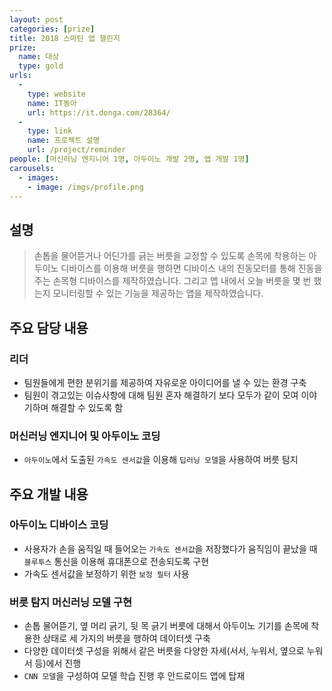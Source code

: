 ```yaml
---
layout: post
categories: [prize]
title: 2018 스마틴 앱 챌린지
prize:
  name: 대상
  type: gold
urls:
  -
    type: website
    name: IT동아
    url: https://it.donga.com/28364/
  -
    type: link
    name: 프로젝트 설명
    url: /project/reminder
people: [머신러닝 엔지니어 1명, 아두이노 개발 2명, 앱 개발 1명]
carousels:
  - images: 
    - image: /imgs/profile.png
---
```


## 설명
> 손톱을 물어뜯거나 어딘가를 긁는 버릇을 교정할 수 있도록 손목에 착용하는 아두이노 디바이스를 이용해 버릇을 행하면 디바이스 내의 진동모터를 통해 진동을 주는 손목형 디바이스를 제작하였습니다. 그리고 앱 내에서 오늘 버릇을 몇 번 했는지 모니터링할 수 있는 기능을 제공하는 앱을 제작하였습니다.

## 주요 담당 내용
### 리더
* 팀원들에게 편한 분위기를 제공하여 자유로운 아이디어를 낼 수 있는 환경 구축
* 팀원이 겪고있는 이슈사항에 대해 팀원 혼자 해결하기 보다 모두가 같이 모여 이야기하며 해결할 수 있도록 함

### 머신러닝 엔지니어 및 아두이노 코딩
* `아두이노`에서 도출된 `가속도 센서값`을 이용해 `딥러닝 모델`을 사용하여 버릇 탐지

## 주요 개발 내용
### 아두이노 디바이스 코딩
* 사용자가 손을 움직일 때 들어오는 `가속도 센서값`을 저장했다가 움직임이 끝났을 때 `블루투스` 통신을 이용해 휴대폰으로 전송되도록 구현
* 가속도 센서값을 보정하기 위한 `보정 필터` 사용

### 버릇 탐지 머신러닝 모델 구현
* 손톱 물어뜯기, 옆 머리 긁기, 뒷 목 긁기 버릇에 대해서 아두이노 기기를 손목에 착용한 상태로 세 가지의 버릇을 행하여 데이터셋 구축
* 다양한 데이터셋 구성을 위해서 같은 버릇을 다양한 자세(서서, 누워서, 옆으로 누워서 등)에서 진행
* `CNN 모델`을 구성하여 모델 학습 진행 후 안드로이드 앱에 탑재